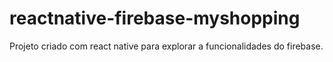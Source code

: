 # reactnative-firebase-myshopping
Projeto criado com react native para explorar a funcionalidades do firebase.

###
